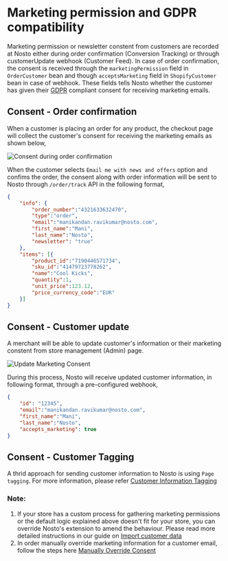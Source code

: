 # Marketing permission and GDPR compatibility
Marketing permission or newsletter constent from customers are recorded at Nosto either during order confirmation (Conversion Tracking) or through customerUpdate webhook (Customer Feed). In case of order confirmation, the consent is received through the `marketingPermission` field in `OrderCustomer` bean and though `acceptsMarketing` field in `ShopifyCustomer` bean in case of webhook. These fields tells Nosto whether the customer has given their [GDPR](https://www.eugdpr.org/) compliant consent for receiving marketing emails.

## Consent - Order confirmation
When a customer is placing an order for any product, the checkout page will collect the customer's consent for receiving the marketing emails as shown below,

![Consent during order confirmation](https://user-images.githubusercontent.com/82023195/136540098-3719ca4f-77e6-47d1-8dfa-525010885064.png)

When the customer selects `Email me with news and offers` option and confims the order, the consent along with order information will be sent to Nosto through `/order/track` API in the following format,

```json
{
    "info": {
        "order_number":"4321633632470",
        "type":"order",
        "email":"manikandan.ravikumar@nosto.com",
        "first_name":"Mani",
        "last_name":"Nosto", 
        "newsletter": "true"
    },
    "items": [{
        "product_id":"7190446571734",
        "sku_id":"41479723778262",
        "name":"Cool Kicks",
        "quantity":1,
        "unit_price":123.12,
        "price_currency_code":"EUR"
    }]
}
```

## Consent - Customer update
A merchant will be able to update customer's information or their marketing constent from store management (Admin) page. 

![Update Marketing Consent](https://user-images.githubusercontent.com/82023195/136540161-057d6c72-fa25-4785-aa56-19a48a016200.png)

During this process, Nosto will receive updated customer information, in following format, through a pre-configured webhook,

```json
{
    "id": "12345",
    "email":"manikandan.ravikumar@nosto.com",
    "first_name":"Mani",
    "last_name":"Nosto", 
    "accepts_marketing": true
}
```

## Consent - Customer Tagging
A thrid approach for sending customer information to Nosto is using `Page tagging`. For more information, please refer [Customer Information Tagging](https://docs.nosto.com/techdocs/implementing-nosto/implement-on-your-website/manual-implementation/adding-the-customer-information)

### Note: 
1. If your store has a custom process for gathering marketing permissions or the default logic explained above doesn't fit for your store, you can override Nosto's extension to amend the behaviour. Please read more detailed instructions in our guide on [Import customer data](https://help.nosto.com/en/articles/2884483-how-to-import-customer-data-to-nosto-via-api)
2. In order manually override marketing information for a customer email, follow the steps here [Manually Override Consent](https://docs.nosto.com/techdocs/apis/rest/customers/toggling-email-opt-in-using-the-consent-api)